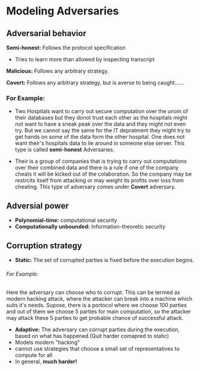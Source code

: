 # Modeling Adversaries

## Adversarial behavior

**Semi-honest:** Follows the protocol specification
- Tries to learn more than allowed by inspecting transcript

**Malicious:**  Follows any arbitrary strategy.

**Covert:** Follows any arbitrary strategy, but is averse to being caught...... 

### For Example:
- Two Hospitals want to carry out secure computation over the unoin of their databases but they donot trust each other as the hospitals 
might not want to have a sneak peak over the data and they might not even try. But we cannot say the same for the IT depratment they might 
try to get hands on some of the data form the other hospital. One does not want their's hospitals data to lie around in someone else server.
This type is called **semi-honest** Adversaries.

- Their is a group of companies that is trying to carry out computations over their combined data and there is a rule if one of the company cheats it will be kicked out of the colaboration. So the company may be restrcits itself from attacking or may weight its profits over loss from cheating. This type of adversary comes under **Covert** adversary. 

## Adversial power
- **Polynomial-time:** computational security
- **Computationally unbounded:** Information-theoretic security

## Corruption strategy
- **Static:** The set of corrupted parties is fixed before the execution begins.
###### For Example:
Here the adversary can choose who to corrupt. This can be termed as modern hacking attack, where the attacker can break into a machine which suits it's needs. Supose, there is a portocol where we choose 100 parties and out of them we choose 5 parties for main
computation, so the attacker may attack these 5 parties to get probable chance of successful attack.

- **Adaptive:** The adversary can corrupt parties during the execution, based on what has happened.(Quit harder comapred to static)
- Models modern "hacking"
- cannot use strategies that choose a small set of representatives to compute for all
- In general, **much harder!**

